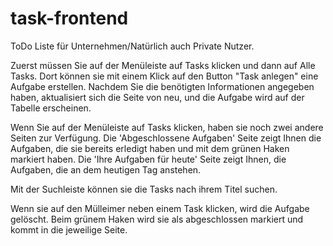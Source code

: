 # task-frontend
ToDo Liste für Unternehmen/Natürlich auch Private Nutzer.

Zuerst müssen Sie auf der Menüleiste auf Tasks klicken und dann auf Alle Tasks.
Dort können sie mit einem Klick auf den Button "Task anlegen" eine Aufgabe erstellen.
Nachdem Sie die benötigten Informationen angegeben haben, aktualisiert sich die Seite von neu,
und die Aufgabe wird auf der Tabelle erscheinen.

Wenn Sie auf der Menüleiste auf Tasks klicken, haben sie noch zwei andere Seiten zur Verfügung.
Die 'Abgeschlossene Aufgaben' Seite zeigt Ihnen die Aufgaben, die sie bereits erledigt haben und
mit dem grünen Haken markiert haben.
Die 'Ihre Aufgaben für heute' Seite zeigt Ihnen, die Aufgaben, die an dem heutigen Tag anstehen.

Mit der Suchleiste können sie die Tasks nach ihrem Titel suchen.

Wenn sie auf den Mülleimer neben einem Task klicken, wird die Aufgabe gelöscht.
Beim grünem Haken wird sie als abgeschlossen markiert und kommt in die jeweilige Seite.


